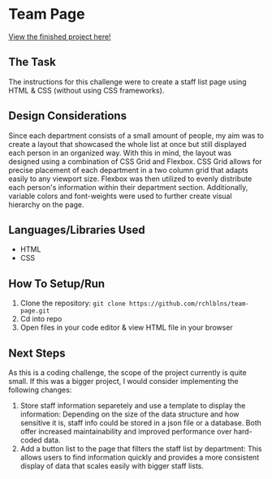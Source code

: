 # Team Page
[View the finished project here!](https://rchlblns.github.io/team-page/staff_page.html)

## The Task
 The instructions for this challenge were to create a staff list page using HTML & CSS (without using CSS frameworks).

## Design Considerations
Since each department consists of a small amount of people, my aim was to create a layout that showcased the whole list at once but still displayed each person in an organized way. With this in mind, the layout was designed using a combination of CSS Grid and Flexbox. CSS Grid allows for precise placement of each department in a two column grid that adapts easily to any viewport size. Flexbox was then utilized to evenly distribute each person's information within their department section. Additionally, variable colors and font-weights were used to further create visual hierarchy on the page.  

## Languages/Libraries Used
* HTML
* CSS

## How To Setup/Run
1. Clone the repository: `git clone https://github.com/rchlblns/team-page.git`
2. Cd into repo
3. Open files in your code editor & view HTML file in your browser

## Next Steps
As this is a coding challenge, the scope of the project currently is quite small. If this was a bigger project, I would consider implementing the following changes:

1. Store staff information separetely and use a template to display the information: Depending on the size of the data structure and how sensitive it is, staff info could be stored in a json file or a database. Both offer increased maintainability and improved performance over hard-coded data.  
2. Add a button list to the page that filters the staff list by department: This allows users to find information quickly and provides a more consistent display of data that scales easily with bigger staff lists. 
